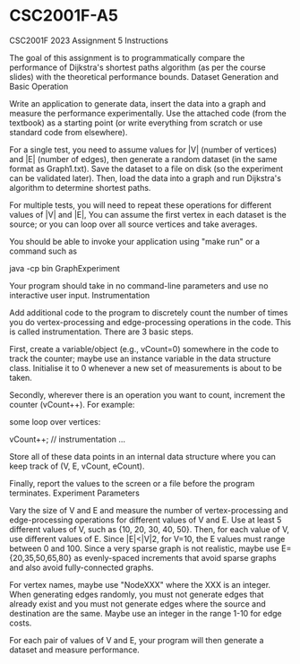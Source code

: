 # CSC2001F-A5
CSC2001F 2023 Assignment 5
Instructions

The goal of this assignment is to programmatically compare the performance of Dijkstra's shortest paths algorithm (as per the course slides) with the theoretical performance bounds.
Dataset Generation and Basic Operation

Write an application to generate data, insert the data into a graph and measure the performance experimentally.  Use the attached code (from the textbook) as a starting point (or write everything from scratch or use standard code from elsewhere).

For a single test, you need to assume values for |V| (number of vertices) and |E| (number of edges), then generate a random dataset (in the same format as Graph1.txt).  Save the dataset to a file on disk (so the experiment can be validated later).  Then, load the data into a graph and run Dijkstra's algorithm to determine shortest paths.

For multiple tests, you will need to repeat these operations for different values of |V| and |E|,   You can assume the first vertex in each dataset is the source; or you can loop over all source vertices and take averages.

You should be able to invoke your application using "make run" or a command such as

java -cp bin GraphExperiment

Your program should take in no command-line parameters and use no interactive user input.
Instrumentation

Add additional code to the program to discretely count the number of times you do vertex-processing and edge-processing operations in the code.  This is called instrumentation.  There are 3 basic steps.

First, create a variable/object (e.g., vCount=0) somewhere in the code to track the counter; maybe use an instance variable in the data structure class.  Initialise it to 0 whenever a new set of measurements is about to be taken.

Secondly, wherever there is an operation you want to count, increment the counter (vCount++).  For example:

some loop over vertices: 

vCount++;   // instrumentation
...

Store all of these data points in an internal data structure where you can keep track of (V, E, vCount, eCount).

Finally, report the values to the screen or a file before the program terminates.
Experiment Parameters

Vary the size of V and E and measure the number of vertex-processing and edge-processing operations for different values of V and E.  Use at least 5 different values of V, such as {10, 20, 30, 40, 50}.  Then, for each value of V, use different values of E.  Since |E|<|V|2, for V=10, the E values must range between 0 and 100.  Since a very sparse graph is not realistic, maybe use E={20,35,50,65,80} as evenly-spaced increments that avoid sparse graphs and also avoid fully-connected graphs.

For vertex names, maybe use "NodeXXX" where the XXX is an integer.  When generating edges randomly, you must not generate edges that already exist and you must not generate edges where the source and destination are the same.  Maybe use an integer in the range 1-10 for edge costs.

For each pair of values of V and E, your program will then generate a dataset and measure performance.
